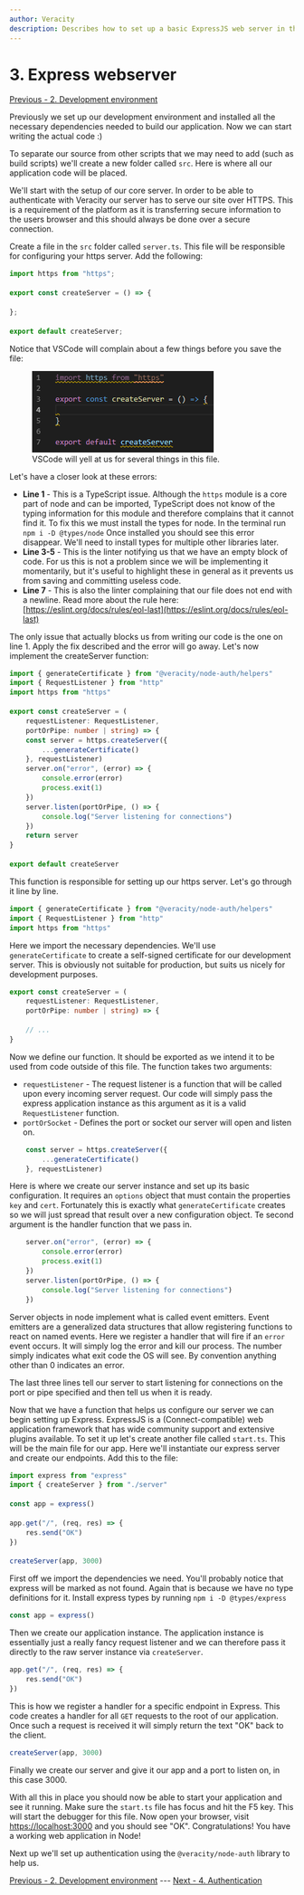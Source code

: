```yaml
---
author: Veracity
description: Describes how to set up a basic ExpressJS web server in the NodeJS Webapp tutorial.
---
```


# 3. Express webserver
[Previous - 2. Development environment](2-development-environment.md)

Previously we set up our development environment and installed all the necessary dependencies needed to build our application. Now we can start writing the actual code :)

To separate our source from other scripts that we may need to add (such as build scripts) we'll create a new folder called `src`. Here is where all our application code will be placed.

We'll start with the setup of our core server. In order to be able to authenticate with Veracity our server has to serve our site over HTTPS. This is a requirement of the platform as it is transferring secure information to the users browser and this should always be done over a secure connection.

Create a file in the `src` folder called `server.ts`. This file will be responsible for configuring your https server. Add the following:
```typescript
import https from "https";

export const createServer = () => {

};

export default createServer;
```

Notice that VSCode will complain about a few things before you save the file:

<figure>
	<img src="assets/server-initial-file.png"/>
	<figcaption>VSCode will yell at us for several things in this file.</figcaption>
</figure>

Let's have a closer look at these errors:

- **Line 1** - This is a TypeScript issue. Although the `https` module is a core part of node and can be imported, TypeScript does not know of the typing information for this module and therefore complains that it cannot find it. To fix this we must install the types for node. In the terminal run `npm i -D @types/node` Once installed you should see this error disappear. We'll need to install types for multiple other libraries later.
- **Line 3-5** - This is the linter notifying us that we have an empty block of code. For us this is not a problem since we will be implementing it momentarily, but it's useful to highlight these in general as it prevents us from saving and committing useless code.
- **Line 7** - This is also the linter complaining that our file does not end with a newline. Read more about the rule here: [https://eslint.org/docs/rules/eol-last](https://eslint.org/docs/rules/eol-last)

The only issue that actually blocks us from writing our code is the one on line 1. Apply the fix described and the error will go away. Let's now implement the createServer function:
```typescript
import { generateCertificate } from "@veracity/node-auth/helpers"
import { RequestListener } from "http"
import https from "https"

export const createServer = (
	requestListener: RequestListener,
	portOrPipe: number | string) => {
	const server = https.createServer({
		...generateCertificate()
	}, requestListener)
	server.on("error", (error) => {
		console.error(error)
		process.exit(1)
	})
	server.listen(portOrPipe, () => {
		console.log("Server listening for connections")
	})
	return server
}

export default createServer

```
This function is responsible for setting up our https server. Let's go through it line by line.

```typescript
import { generateCertificate } from "@veracity/node-auth/helpers"
import { RequestListener } from "http"
import https from "https"
```
Here we import the necessary dependencies. We'll use `generateCertificate` to create a self-signed certificate for our development server. This is obviously not suitable for production, but suits us nicely for development purposes.

```typescript
export const createServer = (
	requestListener: RequestListener,
	portOrPipe: number | string) => {

	// ...
}
```
Now we define our function. It should be exported as we intend it to be used from code outside of this file. The function takes two arguments:
- `requestListener` - The request listener is a function that will be called upon every incoming server request. Our code will simply pass the express application instance as this argument as it is a valid `RequestListener` function.
- `portOrSocket` - Defines the port or socket our server will open and listen on.

```typescript
	const server = https.createServer({
		...generateCertificate()
	}, requestListener)
```
Here is where we create our server instance and set up its basic configuration. It requires an `options` object that must contain the properties `key` and `cert`. Fortunately this is exactly what `generateCertificate` creates so we will just spread that result over a new configuration object. Te second argument is the handler function that we pass in.

```typescript
	server.on("error", (error) => {
		console.error(error)
		process.exit(1)
	})
	server.listen(portOrPipe, () => {
		console.log("Server listening for connections")
	})
```
Server objects in node implement what is called event emitters. Event emitters are a generalized data structures that allow registering functions to react on named events. Here we register a handler that will fire if an `error` event occurs. It will simply log the error and kill our process. The number simply indicates what exit code the OS will see. By convention anything other than 0 indicates an error.

The last three lines tell our server to start listening for connections on the port or pipe specified and then tell us when it is ready.

Now that we have a function that helps us configure our server we can begin setting up Express. ExpressJS is a (Connect-compatible) web application framework that has wide community support and extensive plugins available. To set it up let's create another file called `start.ts`. This will be the main file for our app. Here we'll instantiate our express server and create our endpoints. Add this to the file:
```typescript
import express from "express"
import { createServer } from "./server"

const app = express()

app.get("/", (req, res) => {
	res.send("OK")
})

createServer(app, 3000)
```

First off we import the dependencies we need. You'll probably notice that express will be marked as not found. Again that is because we have no type definitions for it. Install express types by running `npm i -D @types/express`

```typescript
const app = express()
```
Then we create our application instance. The application instance is essentially just a really fancy request listener and we can therefore pass it directly to the raw server instance via `createServer`.

```typescript
app.get("/", (req, res) => {
	res.send("OK")
})
```
This is how we register a handler for a specific endpoint in Express. This code creates a handler for all `GET` requests to the root of our application. Once such a request is received it will simply return the text "OK" back to the client.

```typescript
createServer(app, 3000)
```
Finally we create our server and give it our app and a port to listen on, in this case 3000.

With all this in place you should now be able to start your application and see it running. Make sure the `start.ts` file has focus and hit the F5 key. This will start the debugger for this file. Now open your browser, visit [https://localhost:3000](https://localhost:3000) and you should see "OK". Congratulations! You have a working web application in Node!

Next up we'll set up authentication using the `@veracity/node-auth` library to help us.

[Previous - 2. Development environment](2-development-environment.md) --- [Next - 4. Authentication](4-authentication.md)
